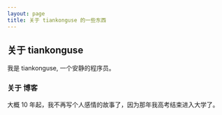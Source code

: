 ```yaml
---
layout: page
title: 关于 tiankonguse 的一些东西
---
```


## 关于 tiankonguse

我是 tiankonguse, 一个安静的程序员。

### 关于 博客

大概 10 年起，我不再写个人感情的故事了，因为那年我高考结束进入大学了。


